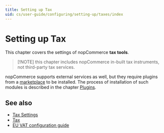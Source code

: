 ```yaml
---
title: Setting up Tax
uid: cs/user-guide/configuring/setting-up/taxes/index
---
```


# Setting up Tax

This chapter covers the settings of nopCommerce **tax tools**.

> [!NOTE] this chapter includes nopCommerce in-built tax instruments, not third-party tax services.

nopCommerce supports external services as well, but they require plugins from a [marketplace](http://www.nopcommerce.com/marketplace.aspx) to be installed. The process of installation of such modules is described in the chapter [Plugins](xref:en/developer/plugins/index).

## See also

* [Tax Settings](xref:cs/user-guide/configuring/setting-up/taxes/tax-settings)
* [Tax](xref:cs/user-guide/configuring/setting-up/taxes/tax/index)
* [EU VAT configuration guide](xref:cs/user-guide/configuring/setting-up/taxes/eu-vat)